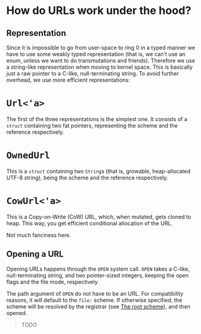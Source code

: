 How do URLs work under the hood?
================================

Representation
--------------

Since it is impossible to go from user-space to ring 0 in a typed manner we have to use some weakly typed representation (that is, we can't use an enum, unless we want to do transmutations and friends). Therefore we use a string-like representation when moving to kernel space. This is basically just a raw pointer to a C-like, null-terminating string. To avoid further overhead, we use more efficient representations:

# `Url<'a>`

The first of the three representations is the simplest one. It consists of a `struct` containing two fat pointers, representing the scheme and the reference respectively.

# `OwnedUrl`

This is a `struct` containing two `String`s (that is, growable, heap-allocated UTF-8 string), being the scheme and the reference respectively.

# `CowUrl<'a>`

This is a Copy-on-Write (CoW) URL, which, when mutated, gets cloned to heap. This way, you get efficient conditional allocation of the URL.

Not much fanciness here.

Opening a URL
-------------

Opening URLs happens through the `OPEN` system call. `OPEN` takes a C-like, null-terminating string, and two pointer-sized integers, keeping the open flags and the file mode, respectively.

The path argument of `OPEN` do not have to be an URL. For compatibility reasons, it will default to the `file:` scheme. If otherwise specified, the scheme will be resolved by the registrar (see [The root scheme]), and then opened.

> TODO

[The root scheme]: design/scheme/the_root_scheme.html

